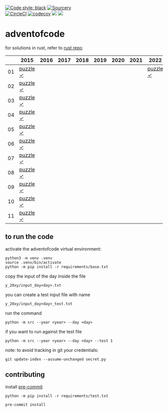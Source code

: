 [![Code style: black](https://img.shields.io/badge/code%20style-black-000000.svg)](https://github.com/psf/black)
[![Sourcery](https://img.shields.io/badge/Sourcery-enabled-brightgreen)](https://sourcery.ai)  
[![CircleCI](https://circleci.com/gh/Stegallo/adventofcode.svg?style=shield)](https://circleci.com/gh/Stegallo/adventofcode)
[![codecov](https://codecov.io/gh/stegallo/adventofcode/branch/master/graph/badge.svg)](https://codecov.io/gh/stegallo/adventofcode)
<a href="https://codeclimate.com/github/Stegallo/adventofcode/test_coverage"><img src="https://api.codeclimate.com/v1/badges/d3a26d2fed4f5d3b04c7/test_coverage" /></a>
<a href="https://codeclimate.com/github/Stegallo/adventofcode/maintainability"><img src="https://api.codeclimate.com/v1/badges/d3a26d2fed4f5d3b04c7/maintainability" /></a>
# adventofcode

for solutions in rust, refer to [rust repo][rustrepo]

|    | 2015        | 2016        | 2017        | 2018        | 2019        | 2020        | 2021        | 2022        | 2023        |
| -  | -           | -           | -           | -           | -           | -           | -           | -           | -           |
| 01 | [puzzle][201501p]</br>[✓][201501] |  |  |  |  |  |  | [puzzle][202201p]</br>[✓][202201] | [puzzle][202301p]</br>[✓][202301] |
| 02 | [puzzle][201502p]</br>[✓][201502] |  |  |  |  |  |  |  | [puzzle][202302p]</br>[✓][202302] |
| 03 | [puzzle][201503p]</br>[✓][201503] |  |  |  |  |  |  |  | [puzzle][202303p]</br>[✓][202303] |
| 04 | [puzzle][201504p]</br>[✓][201504] |  |  |  |  |  |  |  | [puzzle][202304p]</br>[✓][202304] |
| 05 | [puzzle][201505p]</br>[✓][201505] |  |  |  |  |  |  |  | solutions coming... |
| 06 | [puzzle][201506p]</br>[✓][201506] |  |  |  |  |  |  |  | solutions coming... |
| 07 | [puzzle][201507p]</br>[✓][201507] |  |  |  |  |  |  |  | solutions coming... |
| 08 | [puzzle][201508p]</br>[✓][201508] |  |  |  |  |  |  |  | solutions coming... |
| 09 | [puzzle][201509p]</br>[✓][201509] |  |  |  |  |  |  |  | solutions coming... |
| 10 | [puzzle][201510p]</br>[✓][201510] |  |  |  |  |  |  |  |  |
| 11 | [puzzle][201511p]</br>[✓][201511] |  |  |  |  |  |  |  |  |

[201501]: https://github.com/Stegallo/adventofcode/blob/master/y_2015/day1.py
[201501p]: https://adventofcode.com/2015/day/1
[201502]: https://github.com/Stegallo/adventofcode/blob/master/y_2015/day2.py
[201502p]: https://adventofcode.com/2015/day/2
[201503]: https://github.com/Stegallo/adventofcode/blob/master/y_2015/day3.py
[201503p]: https://adventofcode.com/2015/day/3
[201504]: https://github.com/Stegallo/adventofcode/blob/master/y_2015/day4.py
[201504p]: https://adventofcode.com/2015/day/4
[201505]: https://github.com/Stegallo/adventofcode/blob/master/y_2015/day5.py
[201505p]: https://adventofcode.com/2015/day/5
[201506]: https://github.com/Stegallo/adventofcode/blob/master/y_2015/day6.py
[201506p]: https://adventofcode.com/2015/day/6
[201507]: https://github.com/Stegallo/adventofcode/blob/master/y_2015/day7.py
[201507p]: https://adventofcode.com/2015/day/7
[201508]: https://github.com/Stegallo/adventofcode/blob/master/y_2015/day8.py
[201508p]: https://adventofcode.com/2015/day/8
[201509]: https://github.com/Stegallo/adventofcode/blob/master/y_2015/day9.py
[201509p]: https://adventofcode.com/2015/day/9
[201510]: https://github.com/Stegallo/adventofcode/blob/master/y_2015/day10.py
[201510p]: https://adventofcode.com/2015/day/10
[201511]: https://github.com/Stegallo/adventofcode/blob/master/y_2015/day11.py
[201511p]: https://adventofcode.com/2015/day/11

[202201]: https://github.com/Stegallo/adventofcode/blob/master/y_2022/day1.py
[202201p]: https://adventofcode.com/2022/day/1

[202301]: https://github.com/Stegallo/adventofcode/blob/master/y_2023/day1.py
[202301p]: https://adventofcode.com/2023/day/1
[202302]: https://github.com/Stegallo/adventofcode/blob/master/y_2023/day2.py
[202302p]: https://adventofcode.com/2023/day/2
[202303]: https://github.com/Stegallo/adventofcode/blob/master/y_2023/day3.py
[202303p]: https://adventofcode.com/2023/day/3
[202304]: https://github.com/Stegallo/adventofcode/blob/master/y_2023/day4.py
[202304p]: https://adventofcode.com/2023/day/4

[rustrepo]: https://github.com/Stegallo/adventofcodeinrust

## to run the code

activate the adventofcode virtual environment:
```
python3 -m venv .venv
source .venv/bin/activate
python -m pip install -r requirements/base.txt
```

copy the input of the day inside the file
```
y_20xy/input_day<day>.txt
```
you can create a test input file with name
```
y_20xy/input_day<day>_test.txt
```

run the command
```
python -m src --year <year> --day <day>
```
if you want to run against the test file
```
python -m src --year <year> --day <day> --test 1
```

note: to avoid tracking in git your credentials:
```
git update-index --assume-unchanged secret.py
```

## contributing

install [pre-commit](https://pre-commit.com/)

```
python -m pip install -r requirements/test.txt
```
```
pre-commit install
```
